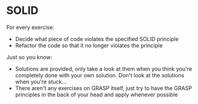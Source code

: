 # SOLID

For every exercise:
- Decide what piece of code violates the specified SOLID principle
- Refactor the code so that it no longer violates the principle

Just so you know:
- Solutions are provided, only take a look at them when you think you're completely 
done with your own solution. Don't look at the solutions when you're stuck...
- There aren't any exercises on GRASP itself, just try to have the GRASP principles in the back of your head 
and apply whenever possible